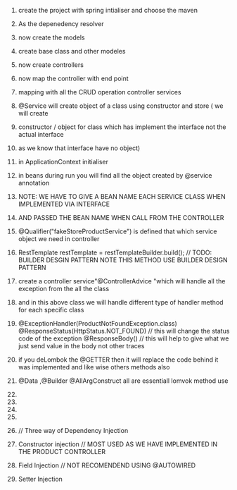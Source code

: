 1. create the project with spring intialiser and choose the maven
2. As the depenedency resolver
3. now create the models
4. create base class and other modeles
5. now create controllers
6. now map the controller with end point
7. mapping with all the CRUD operation controller services
8. @Service will create object of a class using constructor and store ( we will create 
9. constructor / object for class which has implement the interface not the actual interface
10. as we know that interface have no object)
9. in ApplicationContext initialiser
10. in beans during run you will find all the object created by @service annotation
11. NOTE: WE HAVE TO GIVE A BEAN NAME EACH SERVICE CLASS WHEN IMPLEMENTED VIA INTERFACE
12. AND PASSED THE BEAN NAME WHEN CALL FROM THE CONTROLLER
13. @Qualifier("fakeStoreProductService") is defined that which service object we need in controller
14.    RestTemplate restTemplate = restTemplateBuilder.build(); // TODO: BUILDER DESGIN PATTERN NOTE   THIS METHOD USE BUILDER DESIGN PATTERN
15. create a controller service"@ControllerAdvice "which will handle all the exception from the all the class
16. and in this above class we will handle different type of handler method for each specific class
17.  @ExceptionHandler(ProductNotFoundException.class)
     @ResponseStatus(HttpStatus.NOT_FOUND) // this will change the status code of the exception
     @ResponseBody() // this will help to give what we just send value in the body not other traces

18. if you deLombok the @GETTER then it will replace the code behind it was implemented  and like wise others methods also
19. @Data ,@Builder @AllArgConstruct all are essentiall lomvok method use
20. 
20. 
21. 
22. 
23. // Three way of Dependency Injection
1. Constructor injection // MOST USED AS WE HAVE IMPLEMENTED IN THE PRODUCT CONTROLLER
2. Field Injection  // NOT RECOMENDEND USING @AUTOWIRED
3. Setter Injection